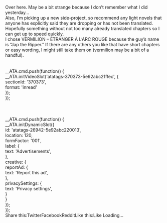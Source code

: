 <br/>
Over here. May be a bit strange because I don’t remember what I did yesterday…<br/>
Also, I’m picking up a new side-project, so recommend any light novels that anyone has explicitly said they are dropping or has not been translated. Hopefully something without not too many already translated chapters so I can get up to speed quickly.<br/>
I chose VERMILION – ÉTRANGER À L’ARC ROUGE because the guy’s name is “Jap the Ripper.” If there are any others you like that have short chapters or easy wording, I might still take them on (vermilion may be a bit of a handful).<br/>
<br/>
<br/>
            __ATA.cmd.push(function() {<br/>
                __ATA.initVideoSlot('atatags-370373-5e92abc21ffec', {<br/>
                    sectionId: '370373',<br/>
                    format: 'inread'<br/>
                });<br/>
            });<br/>
        <br/>
 <br/>
<br/>
				__ATA.cmd.push(function() {<br/>
					__ATA.initDynamicSlot({<br/>
						id: 'atatags-26942-5e92abc220013',<br/>
						location: 120,<br/>
						formFactor: '001',<br/>
						label: {<br/>
							text: 'Advertisements',<br/>
						},<br/>
						creative: {<br/>
							reportAd: {<br/>
								text: 'Report this ad',<br/>
							},<br/>
							privacySettings: {<br/>
								text: 'Privacy settings',<br/>
							}<br/>
						}<br/>
					});<br/>
				});<br/>
			Share this:TwitterFacebookRedditLike this:Like Loading... 
